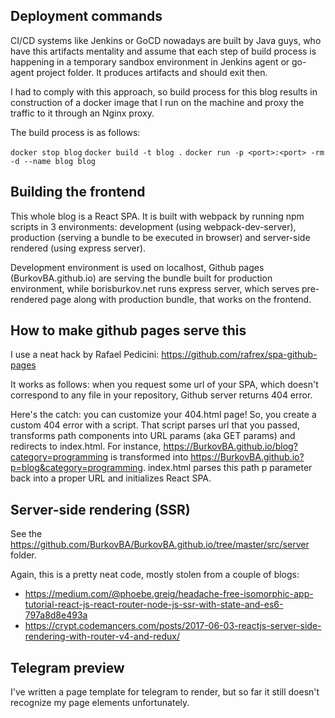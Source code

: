 ## Deployment commands

CI/CD systems like Jenkins or GoCD nowadays are built by Java guys, who have this artifacts mentality and
assume that each step of build process is happening in a temporary sandbox environment in Jenkins agent
or go-agent project folder. It produces artifacts and should exit then.

I had to comply with this approach, so build process for this blog results in construction of a docker image
that I run on the machine and proxy the traffic to it through an Nginx proxy.

The build process is as follows:

`docker stop blog`
`docker build -t blog .`
`docker run -p <port>:<port> -rm -d --name blog blog`

## Building the frontend

This whole blog is a React SPA. It is built with webpack by running npm scripts in 3 environments:
development (using webpack-dev-server), production (serving a bundle to be executed in browser) and
server-side rendered (using express server).

Development environment is used on localhost, Github pages (BurkovBA.github.io) are serving the bundle
built for production environment, while borisburkov.net runs express server, which serves pre-rendered
page along with production bundle, that works on the frontend.

## How to make github pages serve this

I use a neat hack by Rafael Pedicini: https://github.com/rafrex/spa-github-pages

It works as follows: when you request some url of your SPA, which doesn't correspond to any file in your
repository, Github server returns 404 error.

Here's the catch: you can customize your 404.html page! So, you create a custom 404 error with a script.
That script parses url that you passed, transforms path components into URL params (aka GET params) and
redirects to index.html. For instance, https://BurkovBA.github.io/blog?category=programming is
transformed into https://BurkovBA.github.io?p=blog&category=programming. index.html parses this path p
parameter back into a proper URL and initializes React SPA.


## Server-side rendering (SSR)

See the https://github.com/BurkovBA/BurkovBA.github.io/tree/master/src/server folder.

Again, this is a pretty neat code, mostly stolen from a couple of blogs:

 - https://medium.com/@phoebe.greig/headache-free-isomorphic-app-tutorial-react-js-react-router-node-js-ssr-with-state-and-es6-797a8d8e493a
 - https://crypt.codemancers.com/posts/2017-06-03-reactjs-server-side-rendering-with-router-v4-and-redux/

## Telegram preview

I've written a page template for telegram to render, but so far it still doesn't recognize my page elements
unfortunately.